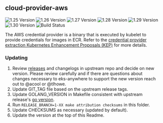## **cloud-provider-aws**
![1.25 Version](https://img.shields.io/badge/1--25%20version-v1.27.0-blue)
![1.26 Version](https://img.shields.io/badge/1--26%20version-v1.26.9-blue)
![1.27 Version](https://img.shields.io/badge/1--27%20version-v1.27.6-blue)
![1.28 Version](https://img.shields.io/badge/1--28%20version-v1.28.5-blue)
![1.29 Version](https://img.shields.io/badge/1--29%20version-v1.29.2-blue)
![1.30 Version](https://img.shields.io/badge/1--30%20version-v1.30.1-blue)
![Build Status](https://codebuild.us-west-2.amazonaws.com/badges?uuid=eyJlbmNyeXB0ZWREYXRhIjoiRXlTVFQzQ0dlVmNEZDZhV1lRWjlXYlFrOTNCbFA4cDJGVGNuMG9WdUVVM1BNazIzZ0hRRjVmYy9zK1NkblQ5Uk0xWmJJTlk0Um5XYTlmazg3MmxYamNZPSIsIml2UGFyYW1ldGVyU3BlYyI6ImtEM2pRV2d1QTlickRoYnUiLCJtYXRlcmlhbFNldFNlcmlhbCI6MX0%3D&branch=main)

The AWS credential provider is a binary that is executed by kubelet to provide credentials for images in ECR. Refer to the [credential provider extraction Kubernetes Enhancement Proposals (KEP)](https://github.com/kubernetes/enhancements/tree/master/keps/sig-cloud-provider/2133-out-of-tree-credential-provider) for more details.

### Updating
1. Review [releases](https://github.com/kubernetes/cloud-provider-aws/releases) and changelogs in upstream repo and decide on new version. Please review carefully and if there are questions about changes necessary to eks-anywhere to support the new version reach out to @acool or @tlhowe.
2. Update GIT_TAG file based on the upstream release tags.
3. Update GOLANG_VERSION in Makefile consistent with upstream release's [go version](https://github.com/kubernetes/cloud-provider-aws/blob/master/go.mod#L3).
5. Run `RELEASE_BRANCH=1-XX make attribution checksums` in this folder.
6. Update CHECKSUMS as necessary (updated by default).
7. Update the version at the top of this Readme.
